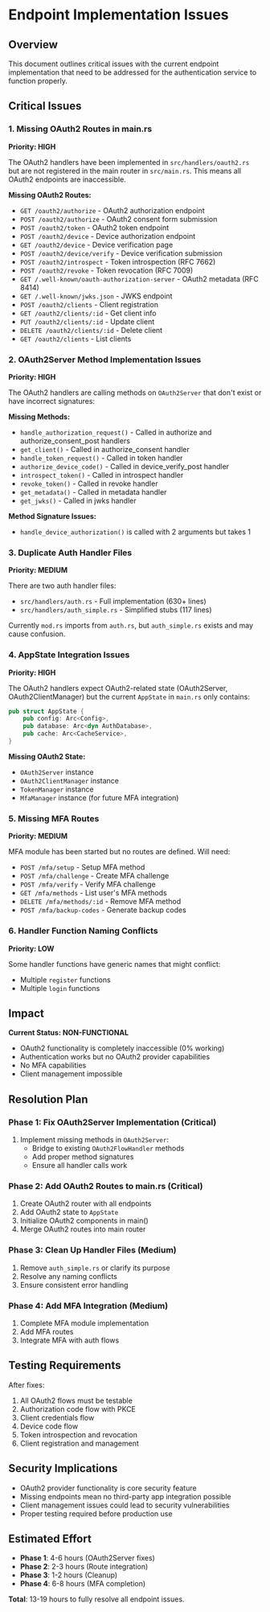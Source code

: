 # Endpoint Implementation Issues

## Overview
This document outlines critical issues with the current endpoint implementation that need to be addressed for the authentication service to function properly.

## Critical Issues

### 1. Missing OAuth2 Routes in main.rs
**Priority: HIGH**

The OAuth2 handlers have been implemented in `src/handlers/oauth2.rs` but are not registered in the main router in `src/main.rs`. This means all OAuth2 endpoints are inaccessible.

**Missing OAuth2 Routes:**
- `GET /oauth2/authorize` - OAuth2 authorization endpoint
- `POST /oauth2/authorize` - OAuth2 consent form submission
- `POST /oauth2/token` - OAuth2 token endpoint
- `POST /oauth2/device` - Device authorization endpoint
- `GET /oauth2/device` - Device verification page
- `POST /oauth2/device/verify` - Device verification submission
- `POST /oauth2/introspect` - Token introspection (RFC 7662)
- `POST /oauth2/revoke` - Token revocation (RFC 7009)
- `GET /.well-known/oauth-authorization-server` - OAuth2 metadata (RFC 8414)
- `GET /.well-known/jwks.json` - JWKS endpoint
- `POST /oauth2/clients` - Client registration
- `GET /oauth2/clients/:id` - Get client info
- `PUT /oauth2/clients/:id` - Update client
- `DELETE /oauth2/clients/:id` - Delete client
- `GET /oauth2/clients` - List clients

### 2. OAuth2Server Method Implementation Issues
**Priority: HIGH**

The OAuth2 handlers are calling methods on `OAuth2Server` that don't exist or have incorrect signatures:

**Missing Methods:**
- `handle_authorization_request()` - Called in authorize and authorize_consent_post handlers
- `get_client()` - Called in authorize_consent handler
- `handle_token_request()` - Called in token handler
- `authorize_device_code()` - Called in device_verify_post handler
- `introspect_token()` - Called in introspect handler
- `revoke_token()` - Called in revoke handler
- `get_metadata()` - Called in metadata handler
- `get_jwks()` - Called in jwks handler

**Method Signature Issues:**
- `handle_device_authorization()` is called with 2 arguments but takes 1

### 3. Duplicate Auth Handler Files
**Priority: MEDIUM**

There are two auth handler files:
- `src/handlers/auth.rs` - Full implementation (630+ lines)
- `src/handlers/auth_simple.rs` - Simplified stubs (117 lines)

Currently `mod.rs` imports from `auth.rs`, but `auth_simple.rs` exists and may cause confusion.

### 4. AppState Integration Issues
**Priority: HIGH**

The OAuth2 handlers expect OAuth2-related state (OAuth2Server, OAuth2ClientManager) but the current `AppState` in `main.rs` only contains:
```rust
pub struct AppState {
    pub config: Arc<Config>,
    pub database: Arc<dyn AuthDatabase>,
    pub cache: Arc<CacheService>,
}
```

**Missing OAuth2 State:**
- `OAuth2Server` instance
- `OAuth2ClientManager` instance
- `TokenManager` instance
- `MfaManager` instance (for future MFA integration)

### 5. Missing MFA Routes
**Priority: MEDIUM**

MFA module has been started but no routes are defined. Will need:
- `POST /mfa/setup` - Setup MFA method
- `POST /mfa/challenge` - Create MFA challenge
- `POST /mfa/verify` - Verify MFA challenge
- `GET /mfa/methods` - List user's MFA methods
- `DELETE /mfa/methods/:id` - Remove MFA method
- `POST /mfa/backup-codes` - Generate backup codes

### 6. Handler Function Naming Conflicts
**Priority: LOW**

Some handler functions have generic names that might conflict:
- Multiple `register` functions
- Multiple `login` functions

## Impact

**Current Status: NON-FUNCTIONAL**
- OAuth2 functionality is completely inaccessible (0% working)
- Authentication works but no OAuth2 provider capabilities
- No MFA capabilities
- Client management impossible

## Resolution Plan

### Phase 1: Fix OAuth2Server Implementation (Critical)
1. Implement missing methods in `OAuth2Server`:
   - Bridge to existing `OAuth2FlowHandler` methods
   - Add proper method signatures
   - Ensure all handler calls work

### Phase 2: Add OAuth2 Routes to main.rs (Critical)
1. Create OAuth2 router with all endpoints
2. Add OAuth2 state to `AppState`
3. Initialize OAuth2 components in main()
4. Merge OAuth2 routes into main router

### Phase 3: Clean Up Handler Files (Medium)
1. Remove `auth_simple.rs` or clarify its purpose
2. Resolve any naming conflicts
3. Ensure consistent error handling

### Phase 4: Add MFA Integration (Medium)
1. Complete MFA module implementation
2. Add MFA routes
3. Integrate MFA with auth flows

## Testing Requirements

After fixes:
1. All OAuth2 flows must be testable
2. Authorization code flow with PKCE
3. Client credentials flow
4. Device code flow
5. Token introspection and revocation
6. Client registration and management

## Security Implications

- OAuth2 provider functionality is core security feature
- Missing endpoints mean no third-party app integration possible
- Client management issues could lead to security vulnerabilities
- Proper testing required before production use

## Estimated Effort

- **Phase 1**: 4-6 hours (OAuth2Server fixes)
- **Phase 2**: 2-3 hours (Route integration)
- **Phase 3**: 1-2 hours (Cleanup)
- **Phase 4**: 6-8 hours (MFA completion)

**Total**: 13-19 hours to fully resolve all endpoint issues.